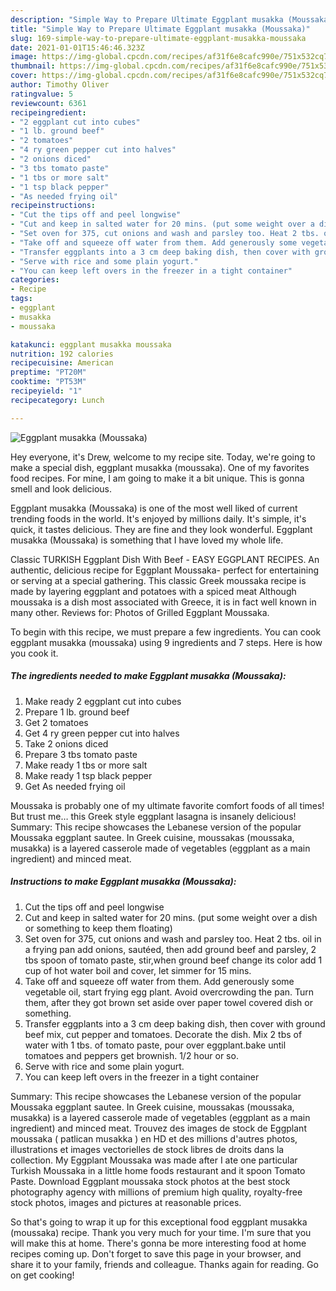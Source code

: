 ```yaml
---
description: "Simple Way to Prepare Ultimate Eggplant musakka (Moussaka)"
title: "Simple Way to Prepare Ultimate Eggplant musakka (Moussaka)"
slug: 169-simple-way-to-prepare-ultimate-eggplant-musakka-moussaka
date: 2021-01-01T15:46:46.323Z
image: https://img-global.cpcdn.com/recipes/af31f6e8cafc990e/751x532cq70/eggplant-musakka-moussaka-recipe-main-photo.jpg
thumbnail: https://img-global.cpcdn.com/recipes/af31f6e8cafc990e/751x532cq70/eggplant-musakka-moussaka-recipe-main-photo.jpg
cover: https://img-global.cpcdn.com/recipes/af31f6e8cafc990e/751x532cq70/eggplant-musakka-moussaka-recipe-main-photo.jpg
author: Timothy Oliver
ratingvalue: 5
reviewcount: 6361
recipeingredient:
- "2 eggplant cut into cubes"
- "1 lb. ground beef"
- "2 tomatoes"
- "4 ry green pepper cut into halves"
- "2 onions diced"
- "3 tbs tomato paste"
- "1 tbs or more salt"
- "1 tsp black pepper"
- "As needed frying oil"
recipeinstructions:
- "Cut the tips off and peel longwise"
- "Cut and keep in salted water for 20 mins. (put some weight over a dish or something to keep them floating)"
- "Set oven for 375, cut onions and wash and parsley too. Heat 2 tbs. oil in a frying pan add onions, sautéed, then add ground beef and parsley, 2 tbs spoon of tomato paste, stir,when ground beef change its color add 1 cup of hot water boil and cover, let simmer for 15 mins."
- "Take off and squeeze off water from them. Add generously some vegetable oil, start frying egg plant. Avoid overcrowding the pan. Turn them, after they got brown set aside over paper towel covered dish or something."
- "Transfer eggplants into a 3 cm deep baking dish, then cover with ground beef mix, cut pepper and tomatoes. Decorate the dish. Mix 2 tbs of water with 1 tbs. of tomato paste, pour over eggplant.bake until tomatoes and peppers get brownish. 1/2 hour or so."
- "Serve with rice and some plain yogurt."
- "You can keep left overs in the freezer in a tight container"
categories:
- Recipe
tags:
- eggplant
- musakka
- moussaka

katakunci: eggplant musakka moussaka 
nutrition: 192 calories
recipecuisine: American
preptime: "PT20M"
cooktime: "PT53M"
recipeyield: "1"
recipecategory: Lunch

---
```



![Eggplant musakka (Moussaka)](https://img-global.cpcdn.com/recipes/af31f6e8cafc990e/751x532cq70/eggplant-musakka-moussaka-recipe-main-photo.jpg)

Hey everyone, it's Drew, welcome to my recipe site. Today, we're going to make a special dish, eggplant musakka (moussaka). One of my favorites food recipes. For mine, I am going to make it a bit unique. This is gonna smell and look delicious.

Eggplant musakka (Moussaka) is one of the most well liked of current trending foods in the world. It's enjoyed by millions daily. It's simple, it's quick, it tastes delicious. They are fine and they look wonderful. Eggplant musakka (Moussaka) is something that I have loved my whole life.

Classic TURKISH Eggplant Dish With Beef - EASY EGGPLANT RECIPES. An authentic, delicious recipe for Eggplant Moussaka- perfect for entertaining or serving at a special gathering. This classic Greek moussaka recipe is made by layering eggplant and potatoes with a spiced meat Although moussaka is a dish most associated with Greece, it is in fact well known in many other. Reviews for: Photos of Grilled Eggplant Moussaka.


To begin with this recipe, we must prepare a few ingredients. You can cook eggplant musakka (moussaka) using 9 ingredients and 7 steps. Here is how you cook it.

<!--inarticleads1-->

##### The ingredients needed to make Eggplant musakka (Moussaka):

1. Make ready 2 eggplant cut into cubes
1. Prepare 1 lb. ground beef
1. Get 2 tomatoes
1. Get 4 ry green pepper cut into halves
1. Take 2 onions diced
1. Prepare 3 tbs tomato paste
1. Make ready 1 tbs or more salt
1. Make ready 1 tsp black pepper
1. Get As needed frying oil


Moussaka is probably one of my ultimate favorite comfort foods of all times! But trust me… this Greek style eggplant lasagna is insanely delicious! Summary: This recipe showcases the Lebanese version of the popular Moussaka eggplant sautee. In Greek cuisine, moussakas (moussaka, musakka) is a layered casserole made of vegetables (eggplant as a main ingredient) and minced meat. 

<!--inarticleads2-->

##### Instructions to make Eggplant musakka (Moussaka):

1. Cut the tips off and peel longwise
1. Cut and keep in salted water for 20 mins. (put some weight over a dish or something to keep them floating)
1. Set oven for 375, cut onions and wash and parsley too. Heat 2 tbs. oil in a frying pan add onions, sautéed, then add ground beef and parsley, 2 tbs spoon of tomato paste, stir,when ground beef change its color add 1 cup of hot water boil and cover, let simmer for 15 mins.
1. Take off and squeeze off water from them. Add generously some vegetable oil, start frying egg plant. Avoid overcrowding the pan. Turn them, after they got brown set aside over paper towel covered dish or something.
1. Transfer eggplants into a 3 cm deep baking dish, then cover with ground beef mix, cut pepper and tomatoes. Decorate the dish. Mix 2 tbs of water with 1 tbs. of tomato paste, pour over eggplant.bake until tomatoes and peppers get brownish. 1/2 hour or so.
1. Serve with rice and some plain yogurt.
1. You can keep left overs in the freezer in a tight container


Summary: This recipe showcases the Lebanese version of the popular Moussaka eggplant sautee. In Greek cuisine, moussakas (moussaka, musakka) is a layered casserole made of vegetables (eggplant as a main ingredient) and minced meat. Trouvez des images de stock de Eggplant moussaka ( patlican musakka ) en HD et des millions d&#39;autres photos, illustrations et images vectorielles de stock libres de droits dans la collection. My Eggplant Moussaka was made after I ate one particular Turkish Moussaka in a little home foods restaurant and it spoon Tomato Paste. Download Eggplant moussaka stock photos at the best stock photography agency with millions of premium high quality, royalty-free stock photos, images and pictures at reasonable prices. 

So that's going to wrap it up for this exceptional food eggplant musakka (moussaka) recipe. Thank you very much for your time. I'm sure that you will make this at home. There's gonna be more interesting food at home recipes coming up. Don't forget to save this page in your browser, and share it to your family, friends and colleague. Thanks again for reading. Go on get cooking!
